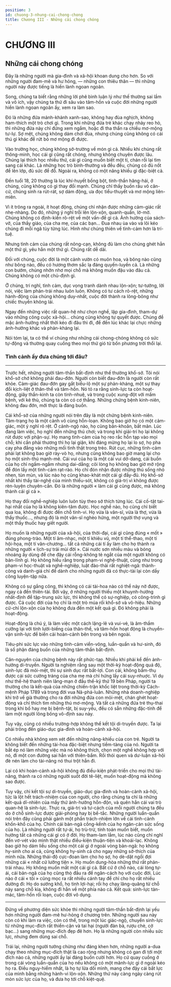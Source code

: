 ```yaml
---
position: 3
id: chuong-3-nhung-cai-chong-chong
title: Chương III - Những cái chong chóng
---
```


# CHƯƠNG III

## Những cái chong chóng

Đây là những người mà gia-đình và xã-hội khoan dung cho hơn. So với những người đam-mê và hư hỏng, — những con thiêu thân — thì những người này được tiếng là hiền lành ngoan ngoãn.

Song, chúng ta biết rằng những lời phê bình luận lý như thế thường sai lầm và vô ích, vậy chúng ta thử đi sâu vào tâm-hồn và cuộc đời những người hiền lành ngoan ngoãn ấy, xem ra làm sao.

Đó là những đứa mảnh-khảnh xanh-sao, không hay đùa nghịch, không ham-thích một trò chơi gì. Trong khi những đứa trẻ khác chạy nhảy reo hò, thì những đứa này chỉ đứng xem ngắm, hoặc đi tha thẩn ra chiều mơ-mộng tư-lự. Sợ mệt, chúng không dám chơi đùa, nhưng chúng cũng không có cái thú gì khác để rứt bỏ mơ mộng đi được.

Vào trường học, chúng không sở-trường về món gì cả. Nhiều khi chúng rất thông-minh, học cái gì cũng rất chóng, nhưng không chuyên được lâu. Chúng lại thích học nhiều thứ, cái gì cũng muốn biết một tí, chán rồi lại tìm sang cái khác. Là những học trò bình-thường và đều đều, chúng có đủ nốt để lên lớp, đủ sức để đỗ. Ngoài ra, không có một năng khiếu gì đặc-biệt cả.

Đến tuổi 18, 20 thường là lúc khí-huyết bồng bột, tinh-thần hăng-hái, ở chúng, cũng không có gì thay đổi mạnh. Chúng chỉ thấy buồn rầu vô cân-cứ, chúng sinh ra rút-rát, sợ dám động, ưa đọc tiểu-thuyết và mơ mộng liên-miên.

Vì ít trông ra ngoài, ít hoạt động, chúng chỉ nhận được những cảm-giác rất nhẹ-nhàng. Do đó, những ý nghĩ trỗi lên lộn-xộn, quanh-quẩn, lờ-mờ. Chúng không có định-kiến rõ-rệt về một vấn-đề gì cả. Ảnh hưởng của sách-vở, của thầy giáo, của cha mẹ, của các bạn... Đua nhau ùa vào và lôi kéo chúng đi mỗi ngã tùy từng lúc. Hình như chúng thiên về tình-cảm hơn là trí-tuệ.

Nhưng tình cảm của chúng rất nông-cạn, không đủ làm cho chúng ghét hẳn một thứ gì, yêu hẳn một thứ gì. Chúng rất dễ dãi.

Đối với chúng, cuộc đời là một cảnh vườn có muôn hoa, và bông nào cũng như bông nào, đều có hương thơm sắc lạ đáng quyến-luyến cả. Là những con bướm, chúng nhởn nhơ mọi chỗ mà không muốn đậu vào đâu cả. Chúng không có một chủ-định gì.

Ở chúng, trí nghĩ, tình cảm, dục vọng tranh dành nhau lộn-xộn; tư-tưởng, lời nói, việc làm phản-trái nhau luôn luôn. Không có tư cách rõ-rệt, những hành-động của chúng không duy-nhất, cuộc đời thành ra lông-bông như chiếc thuyền không lái.

Ngay đến những việc rất quan-hệ như chọn nghề, lập gia-đình, tham-dự vào những công cuộc xã-hội… chúng cũng không tự quyết được. Chúng để mặc ảnh-hưởng nhất thời kéo đi đâu thì đi, để đến lúc khác lại chực những ảnh-hưởng khác và phản-kháng lại.

Nói tóm lại, ta có thể ví chúng như những cái chong-chóng không có sức tự-động và thường quay cuồng theo mọi thứ gió từ bốn phương trời thổi lại.

### Tình cảnh ấy đưa chúng tới đâu?

---

Trước hết, những người tâm-thần bất-định như thế thường khổ-sở. Tôi nói khổ-sở chớ không phải đau-đớn. Người còn biết đau-đớn là người còn rất khỏe. Cảm-giác đau-đớn gay gắt biểu-lộ một sự phản-kháng, một sự thay đổi kịch-liệt ở thân-thể và tâm-hồn. Nó tỏ ra rằng sinh-lực ta còn hoạt-động, giây thần-kinh ta còn tinh-nhuệ, và trong cuộc xung-đột với mầm bệnh, với kẻ thù, chúng ta còn có cơ thắng. Những chứng bệnh kinh-niên, không đau đớn, mới thực là đáng buồn.

Cái khổ-sở của những người nói trên đây là một chứng bệnh kinh-niên. Tâm-trạng họ là một cảnh vô cùng hỗn-loạn. Không bao giờ họ có một cảm-giác, một ý nghĩ rõ rệt. Ở cảnh-ngộ nào, họ cũng băn-khoăn, bất mãn. Lúc đang làm việc, họ nghĩ đến những thú chơi; và trong khi giải-trí họ lại không rút được với phận-sự. Họ mang tình-cảm của họ reo rắc hỗn tạp vào mọi chỗ; khi cần phải thương thì họ lại giận, khi đáng mừng họ lại lo sợ, họ pha cay pha đắng vào những mối tình thật trong trẻo. Rút cục, những tình-cảm phải lạt không bao giờ rày-vò họ, nhưng cũng không bao giờ mang lại cho họ một sinh-thú mạnh-mẽ. Cái vui của họ là một cái vui dở-dang, cái buồn của họ chỉ ngấm-ngầm nhưng dai-dẳng; cõi lòng họ không bao giờ mở rộng để đón lấy một tình-cảm rạt-rào. Họ chỉ đón nhận được những thú sống nhỏ nhen, tủn mủn, và lúc nào họ cũng khao-khát một cái gì đầy-đủ. Họ khổ-sở nhất khi thấy tài-nghệ của mình thiếu-sót, không có giá-trị vì không được rèn-luyện chuyên-cần. Đó là những người « làm cái gì cũng được, mà không thành cái gì cả ».

Họ thay đổi nghề-nghiệp luôn luôn tùy theo sở thích từng lúc. Cái cố-tật tai-hại nhất của họ là không kiên-tâm được. Học nghề nào, họ cũng chỉ biết qua loa, không đi được đến chỗ tinh-vi. Họ vừa là văn-sĩ, vừa là thợ, vừa là thầy thuốc..., nhưng đó là một văn-sĩ nghèo hứng, một người thợ vụng và một thầy thuốc hay giết người.

Họ muốn là những người của xã-hội, của thời-đại, cái gì cũng đúng « mốt » đúng phong-trào. Một tí âm-nhạc, một tí khiêu vũ, một tí thể-thao, một tí hội-họa, một tí văn-chương... tất cả những cái tí ấy làm cho họ thành ra những người « lịch-sự trải mùi đời ». Cái nước sơn nhiều màu và bóng nhoáng ấy dùng để che đậy cái rỗng-không tẻ ngắt của một người không có bản-lĩnh gì. Họ không hiểu rằng trong phạm-vi nghệ-thuật, cũng như trong phạm-vi học-thuật và nghề-nghiệp, luật đào-thải rất nghiệt-ngã: thành-công và danh-giá chỉ để dành cho những người đã có thực-tài lại còn dầy công luyện-tập nữa.

Không có sự gắng công, thì không có cái tài-hoa nào có thể nảy nở được, ngay cả đến thiên-tài. Bởi vậy, ở những người thiếu một khuynh-hướng nhất-định để tập-trung sức lực, thì không thể có sự-nghiệp, có công-trình gì được. Cả cuộc đời của họ chỉ là một trò múa rối khổ-sở và vô-hiệu. Những cử-chỉ lộn-xộn của họ không đưa đến một kết quả gì. Đó không phải là hoạt-động.

Hoạt-động là chú ý, là làm việc một cách lặng-lẽ và vui-vẻ, là âm-thầm cưỡng lại với tính lười-biếng của thân-thể, và tâm-hồn hoạt động là chuyển-vận sinh-lực để biến cải hoàn-cảnh bên trong và bên ngoài.

Tiêu-phi sức lực vào những tình-cảm viển-vông, luẩn-quẩn và hư-sinh, đó là số phận đáng buồn của những tâm-thần bất-định.

Căn-nguyên của chứng bệnh này rất phức-tạp. Nhiều khi phải kể đến ảnh-hưởng di-truyền. Người ta nghiệm rằng sau một thời-kỳ hoạt-động quá độ, sinh-lực đã mỏi-mệt, thì sự sinh dục rất bất-lợi. Con cái, không bẩm-thụ được cái sức cường tráng của cha mẹ mà chỉ hứng lấy cái suy-nhuợc. Ví dụ như thế-hệ thanh niên lãng-mạn ở đầu thế-kỷ thứ 19 bên Pháp, người ta thường cho là kết-quả của những chiến-trận khốc liệt trong thời-kỳ Cách-mệnh Pháp 1789 và trong đời vua Nã-phá-luân. Những nhà doanh-nghiệp khi trở về già thường cho ra đời những đứa con mỏi-mệt, chán ghét hoạt-động và chỉ thích tìm những thú mơ-mộng. Và tất cả những đứa trẻ thụ-thai trong khi bố hay mẹ bị bệnh-tật, bị suy-yếu, đều có sẵn những đặc-tính để làm một người lông bông vô-định sau này.

Tuy vậy, cũng có nhiều trường-hợp không thể kết tội di-truyền được. Ta lại phải trông đến giáo-dục gia-đình và hoàn-cảnh xã-hội.

Có nhiều nhà không xem xét đến những năng-khiếu của con trẻ. Người ta không biết đến những tài-hoa đặc-biệt nhưng tiềm-tàng của nó. Người ta bắt ép nó làm những việc mà nó không thích, chọn một nghề không hợp với nó, đi một con đường sai hẳn với thiên-bẩm. Rồi thói quen và dư-luận xã-hội đè nén làm cho tài-năng nó thui trột hẳn đi.

Lại có khi hoàn-cảnh xã-hội không đủ điều-kiện phát-triển cho mọi thứ tài-năng, thành ra có những người suốt đời tê-liệt, muốn hoạt-động mà không sao được.

Tuy vậy, chỉ kết tội sự di-truyền, giáo-dục gia-đình và hoàn-cảnh xã-hội, tức là lột hết trách-nhiệm của con người, cho rằng chúng ta chỉ là những kết-quả dĩ-nhiên của mấy thứ ảnh-hưởng hỗn-độn, và quên hẳn cái vai trò quan-hệ là sinh-lực. Thực ra, giá-trị và tư-cách của mỗi người chúng ta đều do ở chỗ sinh-lực được giải-phóng hay bị bế-tắc. Những người luẩn-quẩn nói trên đây cũng phải gánh một phần trách-nhiệm lớn về cái tình-cảnh khốn-khổ của họ. Chính cái bản-ngã cồng-kềnh của họ ngăn-cản sức sống của họ. Là những người rất tự-ái, họ trù-trừ, tính toán muốn biết, muốn hưởng tất cả những cái gì có ở đời. Họ tham-lam lắm, lúc nào cũng chỉ nghĩ đến vơ-vét vào mình thật nhiều điều-kiện thuận-tiện và khoái-lạc. Không bao giờ họ dám liều sống cho một cái gì ở ngoài vòng bản-ngã: họ không hy-sinh cho ai cả, cũng không hy-sinh cả cho ngay những sở-thích của mình nữa. Những thái-độ cực-đoan làm cho họ sợ, họ dè-dặt ngồi đợi những cái « nhất cử lưỡng tiện ». Họ muốn dung-hòa những thứ rất phản-trái nhau. Họ không muốn mất một cái gì cả. Bất cứ ở chỗ nào, cái lòng tự-ái, cái bản-ngã của họ cũng thò đầu ra để ngăn-cách họ với cuộc đời. Lúc nào ở cái « tôi » cũng mọc ra rất nhiều cánh tay để chỉ cho họ rất nhiều đường đi: Họ do sướng khổ, họ tinh lợi-hại; rồi họ chạy lăng-quăng từ chỗ này sang chỗ kia, không đi hẳn về một phía nào cả. Kết quả: sinh-lực tàn-mác, tâm-hồn rối loạn, cuộc đời vô dụng.

---

Đứng về phương diện sức khỏe thì những người tâm-thần bất-định lại yếu hơn những người đam-mê hư-hỏng ở chương trên. Những người sau này còn có khi làm ra việc, còn có thể, trong một lúc giác-ngộ, chuyển sinh-lực từ những mục-đích rất thiển-cận và tai hại (người đàn bà, rượu chè, cờ bạc...) sang những mục-đích đẹp đẽ hơn. Họ là những người còn nhiều sức lực, nhưng đem dùng sai chỗ.

Trái lại, những người tưởng chừng như đáng khen hơn, những người a-dua chạy theo những mục-đích thật là cao rộng nhưng không có gan đi tới một đích nào cả, những người ấy lại đáng buồn cười hơn. Họ cứ quay cuồng ở trong cái vòng luẩn-quẩn của họ nếu không có một mãnh-lực gì ở ngoài kéo họ ra. Điều nguy-hiểm nhất, là họ tự lừa dối mình, mang che đậy cái bất lực của mình bằng những hành-vi lộn-xộn. Những thứ này càng ngày càng rút mòn sức lực của họ, và đưa họ tới chỗ kiệt-quệ.
